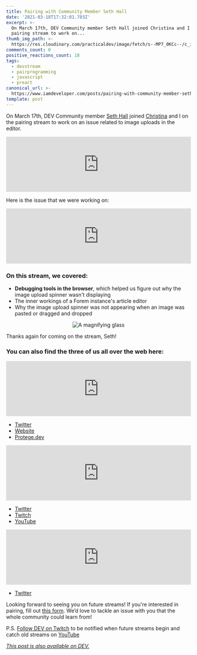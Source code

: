 ```yaml
---
title: Pairing with Community Member Seth Hall
date: '2021-03-18T17:32:01.703Z'
excerpt: >-
  On March 17th, DEV Community member Seth Hall joined Christina and I on the
  pairing stream to work on...
thumb_img_path: >-
  https://res.cloudinary.com/practicaldev/image/fetch/s--MP7_0KCc--/c_imagga_scale,f_auto,fl_progressive,h_420,q_auto,w_1000/https://dev-to-uploads.s3.amazonaws.com/uploads/articles/1cp6w4lj5inz3iz0x3mz.jpeg
comments_count: 0
positive_reactions_count: 18
tags:
  - devstream
  - pairprogramming
  - javascript
  - preact
canonical_url: >-
  https://www.iamdeveloper.com/posts/pairing-with-community-member-seth-hall-1889/
template: post
---
```


On <time datetime="2021-03-17">March 17th</time>, DEV Community member [Seth Hall](https://dev.to/sethburtonhall) joined [Christina](https://dev.to/coffeecraftcode) and I on the pairing stream to work on an issue related to image uploads in the editor.

<iframe class="liquidTag" src="https://dev.to/embed/youtube?args=Khqq0KjoljE" style="border: 0; width: 100%;"></iframe>

Here is the issue that we were working on:

<iframe class="liquidTag" src="https://dev.to/embed/github?args=https%3A%2F%2Fgithub.com%2Fforem%2Fforem%2Fissues%2F12443" style="border: 0; width: 100%;"></iframe>

### On this stream, we covered:

- **Debugging tools in the browser**, which helped us figure out why the image upload spinner wasn't displaying
- The inner workings of a Forem instance's article editor
- Why the image upload spinner was not appearing when an image was pasted or dragged and dropped

<center>

![A magnifying glass](https://media.giphy.com/media/0GsNMsRwDKKMjiwIe5/giphy.gif)

</center>

Thanks again for coming on the stream, Seth!

### You can also find the three of us all over the web here:

<iframe class="liquidTag" src="https://dev.to/embed/user?args=sethburtonhall" style="border: 0; width: 100%;"></iframe>

- [Twitter](https://twitter.com/sethburtonhall)
- [Website](https://www.sethhallcreative.com/)
- [Protege.dev](https://protege.dev/)

<iframe class="liquidTag" src="https://dev.to/embed/user?args=nickytonline" style="border: 0; width: 100%;"></iframe>

- [Twitter](https://twitter.com/nickytonline)
- [Twitch](https://www.twitch.tv/nickytonline)
- [YouTube](https://iamdeveloper.com/youtube)

<iframe class="liquidTag" src="https://dev.to/embed/user?args=coffeecraftcode" style="border: 0; width: 100%;"></iframe>

- [Twitter](https://twitter.com/coffeecraftcode)

Looking forward to seeing you on future streams! If you're interested in pairing, fill out [this form](https://iamdeveloper.com/pair). We’d love to tackle an issue with you that the whole community could learn from!

P.S. [Follow DEV on Twitch](https://twitch.tv/thepracticaldev) to be notified when future streams begin and catch old streams on [YouTube](https://www.youtube.com/c/thepracticaldevteam)

_[This post is also available on DEV.](https://dev.to/devteam/pairing-with-community-member-seth-hall-1889)_

<script>
const parent = document.getElementsByTagName('head')[0];
const script = document.createElement('script');
script.type = 'text/javascript';
script.src = 'https://cdnjs.cloudflare.com/ajax/libs/iframe-resizer/4.1.1/iframeResizer.min.js';
script.charset = 'utf-8';
script.onload = function() {
    window.iFrameResize({}, '.liquidTag');
};
parent.appendChild(script);
</script>
